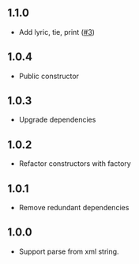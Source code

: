 ## 1.1.0

* Add lyric, tie, print ([#3](https://github.com/de-men/music_xml/pull/3))

## 1.0.4

* Public constructor

## 1.0.3

* Upgrade dependencies

## 1.0.2

* Refactor constructors with factory

## 1.0.1

* Remove redundant dependencies

## 1.0.0

* Support parse from xml string.
